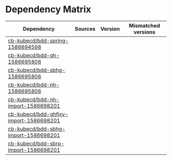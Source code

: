 # Dependency Matrix

Dependency | Sources | Version | Mismatched versions
---------- | ------- | ------- | -------------------
[cb-kubecd/bdd-spring-1586694598](https://github.com/cb-kubecd/bdd-spring-1586694598.git) |  | []() | 
[cb-kubecd/bdd-gh-1586695806](https://github.com/cb-kubecd/bdd-gh-1586695806.git) |  | []() | 
[cb-kubecd/bdd-sbhg-1586695806](https://github.com/cb-kubecd/bdd-sbhg-1586695806.git) |  | []() | 
[cb-kubecd/bdd-nh-1586695806](https://github.com/cb-kubecd/bdd-nh-1586695806.git) |  | []() | 
[cb-kubecd/bdd-nh-import-1586698201](https://github.com/cb-kubecd/bdd-nh-import-1586698201.git) |  | []() | 
[cb-kubecd/bdd-ghfjxy-import-1586698201](https://github.com/cb-kubecd/bdd-ghfjxy-import-1586698201.git) |  | []() | 
[cb-kubecd/bdd-sbhg-import-1586698201](https://github.com/cb-kubecd/bdd-sbhg-import-1586698201.git) |  | []() | 
[cb-kubecd/bdd-sbrp-import-1586698201](https://github.com/cb-kubecd/bdd-sbrp-import-1586698201.git) |  | []() | 
